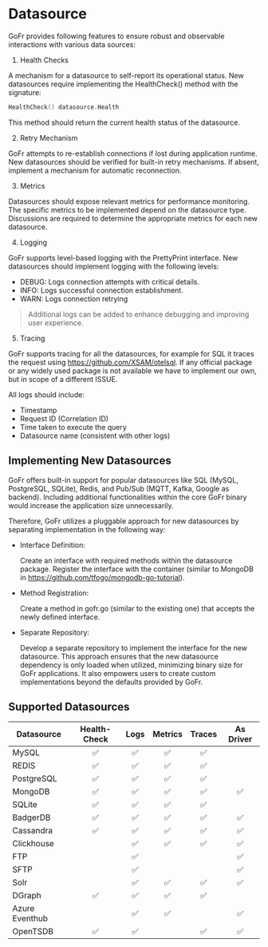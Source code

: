# Datasource 


GoFr provides following features to ensure robust and observable interactions with various data sources:

1. Health Checks

A mechanism for a datasource to self-report its operational status.
New datasources require implementing the HealthCheck() method with the signature:
```go
HealthCheck() datasource.Health
```

This method should return the current health status of the datasource.

2. Retry Mechanism

GoFr attempts to re-establish connections if lost during application runtime.
New datasources should be verified for built-in retry mechanisms. If absent, implement a mechanism for automatic reconnection.

3. Metrics

Datasources should expose relevant metrics for performance monitoring.
The specific metrics to be implemented depend on the datasource type. Discussions are required to determine the appropriate metrics for each new datasource.

4. Logging

GoFr supports level-based logging with the PrettyPrint interface.
New datasources should implement logging with the following levels:
- DEBUG: Logs connection attempts with critical details.
- INFO: Logs successful connection establishment.
- WARN: Logs connection retrying

> Additional logs can be added to enhance debugging and improving user experience.

5. Tracing

GoFr supports tracing for all the datasources, for example for SQL it traces the request using https://github.com/XSAM/otelsql.
If any official package or any widely used package is not available we have to implement our own, but in scope of a different ISSUE.


All logs should include:
- Timestamp
- Request ID (Correlation ID)
- Time taken to execute the query
- Datasource name (consistent with other logs)

## Implementing New Datasources

GoFr offers built-in support for popular datasources like SQL (MySQL, PostgreSQL, SQLite), Redis, and Pub/Sub (MQTT, Kafka, Google as backend). Including additional functionalities within the core GoFr binary would increase the application size unnecessarily.

Therefore, GoFr utilizes a pluggable approach for new datasources by separating implementation in the following way:

- Interface Definition:

   Create an interface with required methods within the datasource package.
   Register the interface with the container (similar to MongoDB in https://github.com/tfogo/mongodb-go-tutorial).


- Method Registration:

   Create a method in gofr.go (similar to the existing one) that accepts the newly defined interface.


- Separate Repository:

   Develop a separate repository to implement the interface for the new datasource.
   This approach ensures that the new datasource dependency is only loaded when utilized, minimizing binary size for GoFr applications. It also empowers users to create custom implementations beyond the defaults provided by GoFr.

## Supported Datasources

| Datasource     | Health-Check | Logs | Metrics | Traces | As Driver |
|----------------|:------------:|:----:|:-------:|:------:|:---------:|
| MySQL          | ✅         | ✅    | ✅    | ✅      |           |
| REDIS          | ✅         | ✅    | ✅    | ✅      |           |
| PostgreSQL     | ✅         | ✅    | ✅    | ✅      |           |
| MongoDB        | ✅         | ✅    | ✅    |  ✅      | ✅         |
| SQLite         | ✅         | ✅    | ✅    | ✅      |           |
| BadgerDB       | ✅         | ✅    | ✅    |    ✅    | ✅         |
| Cassandra      | ✅         | ✅    | ✅    |  ✅      | ✅         |
| Clickhouse     |            | ✅    | ✅    |   ✅     | ✅         |
| FTP            |            | ✅    |       |         | ✅         |
| SFTP           |            | ✅    |       |          | ✅         |
| Solr           |            | ✅    | ✅    |   ✅     |   ✅     |
| DGraph         | ✅         | ✅    | ✅    |   ✅     |         |
| Azure Eventhub |            | ✅    | ✅    |          |✅     |
| OpenTSDB       | ✅         | ✅    |       |   ✅     |   ✅     |
